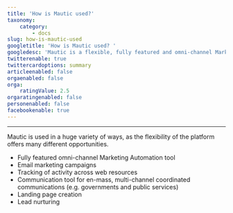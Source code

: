 ```yaml
---
title: 'How is Mautic used?'
taxonomy:
    category:
        - docs
slug: how-is-mautic-used
googletitle: 'How is Mautic used? '
googledesc: 'Mautic is a flexible, fully featured and omni-channel Marketing Automation tool. It can be used in many ways and customized extensively.'
twitterenable: true
twittercardoptions: summary
articleenabled: false
orgaenabled: false
orga:
    ratingValue: 2.5
orgaratingenabled: false
personenabled: false
facebookenable: true
---
```


---
Mautic is used in a huge variety of ways, as the flexibility of the platform offers many different opportunities.

* Fully featured omni-channel Marketing Automation tool
* Email marketing campaigns
* Tracking of activity across web resources
* Communication tool for en-mass, multi-channel coordinated communications (e.g. governments and public services)
* Landing page creation
* Lead nurturing